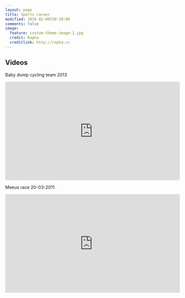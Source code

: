 ```yaml
---
layout: page
title: Sports career
modified: 2016-02-09T20:19:00
comments: false
image:
  feature: custom-theme-image-1.jpg
  credit: Rapha
  creditlink: http://rapha.cc
---
```


## Videos

Baby dump cycling team 2013

<iframe width="560" height="315" src="http://www.youtube.com/embed/ruudOU06c8s" frameborder="0"> </iframe>

Meeus race 20-03-2011

<iframe width="560" height="315" src="http://www.youtube.com/embed/020pALc91K8" frameborder="0"> </iframe>
